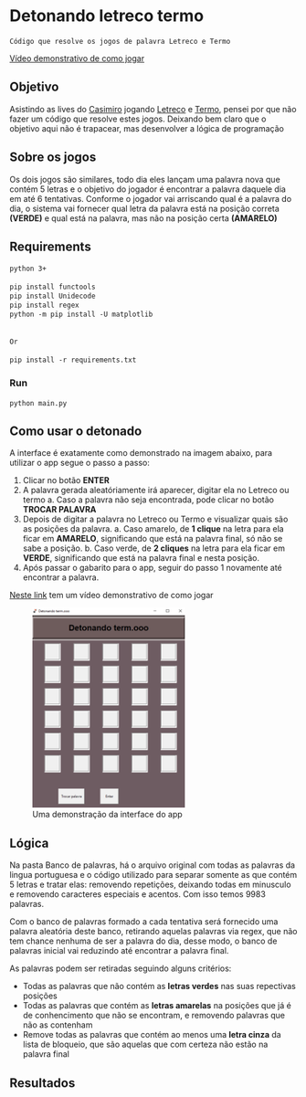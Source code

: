 # Detonando letreco termo
    Código que resolve os jogos de palavra Letreco e Termo

[Vídeo demonstrativo de como jogar](https://youtu.be/2jWZJN17IqY)

## Objetivo
Asistindo as lives do [Casimiro](https://www.youtube.com/c/CortesdoCasimitoOFICIAL) jogando [Letreco](https://www.gabtoschi.com/letreco/) e [Termo](https://term.ooo/), pensei por que não fazer um código que resolve estes jogos. Deixando bem claro que o objetivo aqui não é trapacear, mas desenvolver a lógica de programação

## Sobre os jogos
Os dois jogos são similares, todo dia eles lançam uma palavra nova que contém 5 letras e o objetivo do jogador é encontrar a palavra daquele dia em até 6 tentativas. Conforme o jogador vai arriscando qual é a palavra do dia, o sistema vai fornecer qual letra da palavra está na posição correta **(VERDE)** e qual está na palavra, mas não na posição certa **(AMARELO)** 

## Requirements
    python 3+

    pip install functools
    pip install Unidecode
    pip install regex
    python -m pip install -U matplotlib


    Or

    pip install -r requirements.txt

### Run
    python main.py

## Como usar o detonado

A interface é exatamente como demonstrado na imagem abaixo, para utilizar o app segue o passo a passo:

1. Clicar no botão **ENTER**
2. A palavra gerada aleatóriamente irá aparecer, digitar ela no Letreco ou termo
    a. Caso a palavra não seja encontrada, pode clicar no botão **TROCAR PALAVRA**
3. Depois de digitar a palavra no Letreco ou Termo e visualizar quais são as posições da palavra.
    a. Caso amarelo, de **1 clique** na letra para ela ficar em **AMARELO**, significando que está na palavra final, só não se sabe a posição.
    b. Caso verde, de **2 cliques** na letra para ela ficar em **VERDE**, significando que está na palavra final e nesta posição.
4. Após passar o gabarito para o app, seguir do passo 1 novamente até encontrar a palavra.

[Neste link](https://youtu.be/2jWZJN17IqY) tem um vídeo demonstrativo de como jogar

<figure>
    <img src="/Image/Interface.PNG"
         alt="Interface"
         height="350">
    <figcaption>Uma demonstração da interface do app</figcaption>
</figure>

## Lógica

Na pasta Banco de palavras, há o arquivo original com todas as palavras da lingua portuguesa e o código utilizado para separar somente as que contém 5 letras e tratar elas: removendo repetições, deixando todas em minusculo e removendo caracteres especiais e acentos. Com isso temos 9983 palavras.

Com o banco de palavras formado a cada tentativa será fornecido uma palavra aleatória deste banco, retirando aquelas palavras via regex, que não tem chance nenhuma de ser a palavra do dia, desse modo, o banco de palavras inicial vai reduzindo até encontrar a palavra final.

As palavras podem ser retiradas seguindo alguns critérios:

- Todas as palavras que não contém as **letras verdes** nas suas repectivas posições
- Todas as palavras que contém as **letras amarelas** na posições que já é de conhencimento que não se encontram, e removendo palavras que não as contenham
- Remove todas as palavras que contém ao menos uma **letra cinza** da lista de bloqueio, que são aquelas que com certeza não estão na palavra final

## Resultados